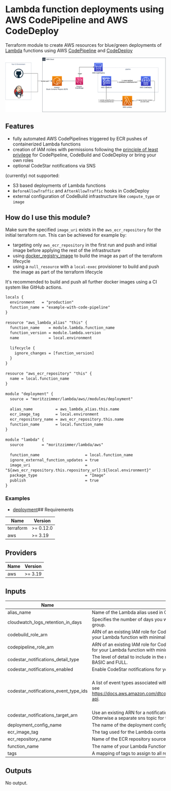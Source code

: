# Lambda function deployments using AWS CodePipeline and AWS CodeDeploy

Terraform module to create AWS resources for blue/green deployments of [Lambda](https://www.terraform.io/docs/providers/aws/r/lambda_function.html) functions
using AWS [CodePipeline](https://docs.aws.amazon.com/codepipeline/latest/userguide/welcome.html) and [CodeDeploy](https://docs.aws.amazon.com/codedeploy/latest/userguide/deployment-steps-lambda.html)

<img src="../../docs/deployment/deployment.png" />

## Features

- fully automated AWS CodePipelines triggered by ECR pushes of containerized Lambda functions
- creation of IAM roles with permissions following the [principle of least privilege](https://en.wikipedia.org/wiki/Principle_of_least_privilege) for CodePipeline, CodeBuild and CodeDeploy
  or bring your own roles
- optional CodeStar notifications via SNS

(currently) not supported:

- S3 based deployments of Lambda functions
- `BeforeAllowTraffic` and `AfterAllowTraffic` hooks in CodeDeploy
- external configuration of CodeBuild infrastructure like `compute_type` or `image`

## How do I use this module?

Make sure the specified `image_uri` exists in the `aws_ecr_repository` for the initial terraform run. This can be achieved for example by:

- targeting only `aws_ecr_repository` in the first run and push and initial image before applying the rest of the infrastructure
- using [docker_registry_image](https://registry.terraform.io/providers/kreuzwerker/docker/latest/docs/resources/registry_image) to build the image as part of the terraform lifecycle
- using a `null_resource` with a `local-exec` provisioner to build and push the image as part of the terraform lifecycle

It's recommended to build and push all further docker images using a CI system like GitHub actions.

```hcl
locals {
  environment   = "production"
  function_name = "example-with-code-pipeline"
}

resource "aws_lambda_alias" "this" {
  function_name    = module.lambda.function_name
  function_version = module.lambda.version
  name             = local.environment

  lifecycle {
    ignore_changes = [function_version]
  }
}

resource "aws_ecr_repository" "this" {
  name = local.function_name
}

module "deployment" {
  source = "moritzzimmer/lambda/aws//modules/deployment"

  alias_name          = aws_lambda_alias.this.name
  ecr_image_tag       = local.environment
  ecr_repository_name = aws_ecr_repository.this.name
  function_name       = local.function_name
}

module "lambda" {
  source        = "moritzzimmer/lambda/aws"

  function_name                    = local.function_name
  ignore_external_function_updates = true
  image_uri                        = "${aws_ecr_repository.this.repository_url}:${local.environment}"
  package_type                     = "Image"
  publish                          = true
}
```

### Examples

- [deployment](../../examples/deployment)## Requirements

| Name | Version |
|------|---------|
| terraform | >= 0.12.0 |
| aws | >= 3.19 |

## Providers

| Name | Version |
|------|---------|
| aws | >= 3.19 |

## Inputs

| Name | Description | Type | Default | Required |
|------|-------------|------|---------|:--------:|
| alias\_name | Name of the Lambda alias used in CodeDeploy. | `string` | n/a | yes |
| cloudwatch\_logs\_retention\_in\_days | Specifies the number of days you want to retain log events in the specified log group. | `number` | `14` | no |
| codebuild\_role\_arn | ARN of an existing IAM role for CodeBuild execution. If empty, a dedicated role for your Lambda function with minimal required permissions will be created. | `string` | `""` | no |
| codepipeline\_role\_arn | ARN of an existing IAM role for CodePipeline execution. If empty, a dedicated role for your Lambda function with minimal required permissions will be created. | `string` | `""` | no |
| codestar\_notifications\_detail\_type | The level of detail to include in the notifications for this resource. Possible values are BASIC and FULL. | `string` | `"BASIC"` | no |
| codestar\_notifications\_enabled | Enable CodeStar notifications for your pipeline. | `bool` | `true` | no |
| codestar\_notifications\_event\_type\_ids | A list of event types associated with this notification rule. For list of allowed events see https://docs.aws.amazon.com/dtconsole/latest/userguide/concepts.html#concepts-api. | `list(string)` | <pre>[<br>  "codepipeline-pipeline-pipeline-execution-succeeded",<br>  "codepipeline-pipeline-pipeline-execution-failed"<br>]</pre> | no |
| codestar\_notifications\_target\_arn | Use an existing ARN for a notification rule target (for example, a SNS Topic ARN). Otherwise a separate sns topic for this service will be created. | `string` | `""` | no |
| deployment\_config\_name | The name of the deployment config used in the CodeDeploy deployment group. | `string` | `"CodeDeployDefault.LambdaAllAtOnce"` | no |
| ecr\_image\_tag | The tag used for the Lambda container image. | `string` | `"latest"` | no |
| ecr\_repository\_name | Name of the ECR repository source used for deployments. | `string` | n/a | yes |
| function\_name | The name of your Lambda Function to deploy. | `string` | n/a | yes |
| tags | A mapping of tags to assign to all resources supporting tags. | `map(string)` | `{}` | no |

## Outputs

No output.

